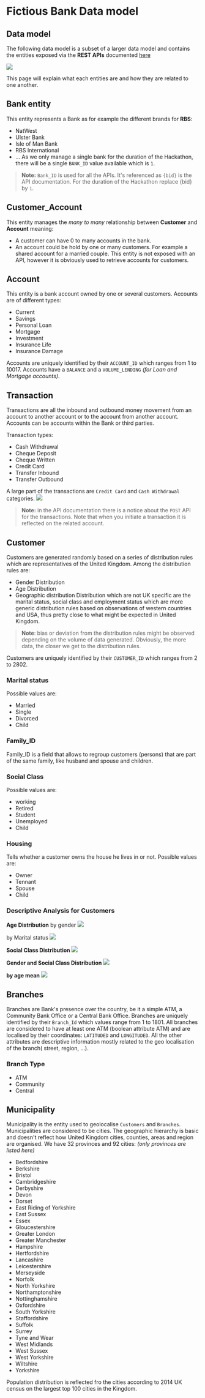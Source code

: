 # Fictious Bank Data model

## Data model

The following data model is a subset of a larger data model and contains the entities exposed via the **REST APIs** documented [here](../mockup-api-doc.png)

![](../assets/markdown-img-paste-20181129002307908.png)

This page will explain what each entities are and how they are related to one another.

## Bank entity
This entity represents a Bank as for example the different brands for **RBS**:
+ NatWest
+ Ulster Bank
+ Isle of Man Bank
+ RBS International
+ ...
As we only manage a single bank for the duration of the Hackathon, there will be a single `BANK_ID` value available which is `1`.

> **Note:** `Bank_ID` is used for all the APIs. It's referenced as `{bid}` is the API documentation. For the duration of the Hackathon replace {bid} by `1`.

## Customer_Account
This entity manages the *many to many* relationship between **Customer** and **Account** meaning:
+ A customer can have 0 to many accounts in the bank.
+ An account could be hold by one or many customers. For example a shared account for a married couple.
This entity is not exposed with an API, however it is obviously used to retrieve accounts for customers.

## Account
This entity is a bank account owned by one or several customers. Accounts are of different types:
+ Current
+ Savings
+ Personal Loan
+ Mortgage
+ Investment
+ Insurance Life
+ Insurance Damage

Accounts are uniquely identified by their `ACCOUNT_ID` which ranges from 1 to 10017.
Accounts have a `BALANCE` and a `VOLUME_LENDING` *(for Loan and Mortgage accounts)*.

## Transaction
Transactions are all the inbound and outbound money movement from an account to another account or to the account from another account. Accounts can be accounts within the Bank or third parties.

Transaction types:
+ Cash Withdrawal  
+ Cheque Deposit
+ Cheque Written
+ Credit Card
+ Transfer Inbound
+ Transfer Outbound

A large part of the transactions are `Credit Card` and `Cash Withdrawal` categories.
![](assets/markdown-img-paste-20181130010744108.png)

> **Note:** in the API documentation there is a notice about the `POST` API for the transactions. Note that when you initiate a transaction it is reflected on the related account.

## Customer
Customers are generated randomly based on a series of distribution rules which are representatives of the United Kingdom. Among the distribution rules are:
+ Gender Distribution
+ Age Distribution
+ Geographic distribution
Distribution which are not UK specific are the marital status, social class and employment status which are more generic distribution rules based on observations of western countries and USA, thus pretty close to what might be expected in United Kingdom.
> **Note**: bias or deviation from the distribution rules might be observed depending on the volume of data generated. Obviously, the more data, the closer we get to the distribution rules.

Customers are uniquely identified by their `CUSTOMER_ID` which ranges from 2 to 2802.

### Marital status
Possible values are:
+ Married
+ Single
+ Divorced
+ Child

### Family_ID
Family_ID is a field that allows to regroup customers (persons) that are part of the same family, like husband and spouse and children.

### Social Class
Possible values are:
+ working
+ Retired
+ Student
+ Unemployed
+ Child

### Housing
Tells whether a customer owns the house he lives in or not. Possible values are:
+ Owner
+ Tennant
+ Spouse
+ Child


### Descriptive Analysis for Customers
**Age Distribution**
by gender
![](assets/markdown-img-paste-20181129010321704.png)

by Marital status
![](assets/markdown-img-paste-20181129130946128.png)

**Social Class Distribution**
![](assets/markdown-img-paste-20181129010645790.png)

**Gender and Social Class Distribution**
![](assets/markdown-img-paste-20181129130807364.png)

**by age mean**
![](assets/markdown-img-paste-20181129130906211.png)

## Branches
Branches are Bank's presence over the country, be it a simple ATM, a Community Bank Office or a Central Bank Office. Branches are uniquely identified by their `Branch_Id` which values range from 1 to 1801. All branches are considered to have at least one ATM (boolean attribute ATM) and are localised by their coordinates: `LATITUDED` and `LONGITUDED`.
All the other attributes are descriptive information mostly related to the geo localisation of the branch( street, region, ...).

### Branch Type
+ ATM
+ Community
+ Central

## Municipality
Municipality is the entity used to geolocalise `Customers` and `Branches`. Municipalities are considered to be cities. The geographic hierarchy is basic and doesn't reflect how United Kingdom cities, counties, areas and region are organised.
We have 32 provinces and 92 cities: *(only provinces are listed here)*
+ Bedfordshire
+ Berkshire
+ Bristol
+ Cambridgeshire
+ Derbyshire
+ Devon
+ Dorset
+ East Riding of Yorkshire
+ East Sussex
+ Essex
+ Gloucestershire
+ Greater London
+ Greater Manchester
+ Hampshire
+ Hertfordshire
+ Lancashire
+ Leicestershire
+ Merseyside
+ Norfolk
+ North Yorkshire
+ Northamptonshire
+ Nottinghamshire
+ Oxfordshire
+ South Yorkshire
+ Staffordshire
+ Suffolk
+ Surrey
+ Tyne and Wear
+ West Midlands
+ West Sussex
+ West Yorkshire
+ Wiltshire
+ Yorkshire

Population distribution is reflected fro the cities according to 2014 UK census on the largest top 100 cities in the Kingdom.
